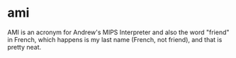 # ami
AMI is an acronym for Andrew's MIPS Interpreter and also the word "friend" in French, which happens is my last name (French, not friend), and that is pretty neat.
